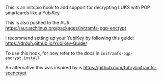 This is an initcpio hook to add support for decrypting LUKS with PGP smartcards like a YubiKey.

This is also pushed to the AUR: https://aur.archlinux.org/packages/initramfs-pgp-encrypt

I recommend setting up your YubiKey by following this guide: https://drduh.github.io/YubiKey-Guide/

To use this hook, for now refer to the docs in `initramfs-pgp-encrypt.install`

An alternative this was inspired by is https://github.com/fuhry/initramfs-scencrypt
